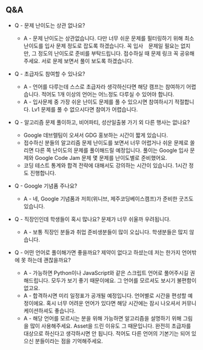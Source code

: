 ## Q&A

* Q - 문제 난이도는 상관 없나요?
    * A - 문제 난이도는 상관없습니다. 다만 너무 쉬운 문제를 필터링하기 위해 최소 난이도를 입사 문제 정도로 잡도록 하겠습니다. 꼭 입사　문제일 필요는 없지만, 그 정도의 난이도로 준비를 부탁드립니다. 접수하실 때 문제 링크 꼭 공유해주세요. 서로 문제 보면서 풀이 보도록 하겠습니다.

* Q - 초급자도 참여할 수 있나요?
    * A - 언어를 다루는데 스스로 초급자라 생각하신다면 해당 캠프는 참여하기 어렵습니다. 적어도 1개 이상의 언어는 어느정도 다루실 수 있어야 합니다.
    * A - 입사문제 중 가장 쉬운 난이도 문제를 풀 수 있으시면 참여하시기 적절합니다. Lv1 문제를 풀 수 없으시다면 참여가 어렵습니다.

* Q - 알고리즘 문제 풀이하고, 비어파티, 성산일출봉 가기 외 다른 행사는 없나요?
    * Google 데브렐팀이 오셔서 GDG 홍보하는 시간이 짧게 있습니다.
    * 접수하신 분들의 알고리즘 문제 난이도를 보면서 너무 어렵거나 쉬운 문제로 쏠리면 다른 쪽 난이도의 문제를 풀이해드릴 예정입니다. 풀이는 Google 입사 문제와 Google Code Jam 문제 몇 문제를 난이도별로 준비했어요.
    * 코딩 테스트 통계와 합격 전략에 대해서도 강의하는 시간이 있습니다. 1시간 정도 진행합니다.

* Q - Google 기념품 주나요?
    * A - 네, Google 기념품과 저희(위니브, 제주코딩베이스캠프)가 준비한 굿즈도 있습니다.

* Q - 직장인인데 학생들이 혹시 많나요? 문제가 너무 쉬울까 우려됩니다.
    * A - 보통 직장인 분들과 취업 준비생분들이 많이 오십니다. 학생분들은 많지 않습니다.

* Q - 어떤 언어로 풀이해가면 좋을까요? 제약이 없다고 하셨는데 저는 한가지 언어밖에 못 하는데 괜찮을까요?
    * A - 가능하면 Python이나 JavaScript와 같은 스크립트 언어로 풀어주시길 권해드립니다. 모두가 보기 좋기 때문이에요. 그 언어를 모르셔도 보시기 불편함이 없고요.
    * A - 합격하시면 미리 일정표가 공개될 예정입니다. 언어별로 시간을 편성할 예정이에요. 혹시 너무 어려운 언어가 있다면 해당 시간에는 잠시 나오셔서 커뮤니케이션하셔도 좋습니다.
    * A - 해당 언어를 모르시는 분을 위해 가능하면 알고리즘을 설명하기 위해 그림을 많이 사용해주세요. Asset을 드린 이유도 그 때문입니다. 완전히 초급자를 대상으로 하신다고 생각하시면 안 됩니다. 적어도 다른 언어의 기본기는 되어 있으신 분들이라는 점을 기억해주세요.